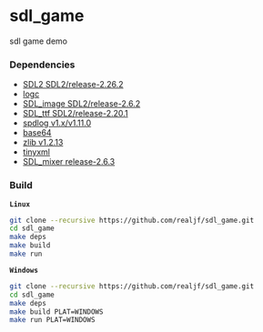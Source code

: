 # sdl_game

sdl game demo

### Dependencies

- [SDL2 SDL2/release-2.26.2](https://github.com/libsdl-org/SDL/tree/SDL2)
- [logc](https://github.com/realjf/logc.git)
- [SDL_image SDL2/release-2.6.2](https://github.com/libsdl-org/SDL_image.git)
- [SDL_ttf SDL2/release-2.20.1](https://github.com/libsdl-org/SDL_ttf.git)
- [spdlog v1.x/v1.11.0](https://github.com/gabime/spdlog.git)
- [base64](https://github.com/ReneNyffenegger/cpp-base64.git)
- [zlib v1.2.13](https://github.com/madler/zlib.git)
- [tinyxml](https://github.com/realjf/tinyxml.git)
- [SDL_mixer release-2.6.3](https://github.com/libsdl-org/SDL_mixer.git)

### Build

**`Linux`**

```sh
git clone --recursive https://github.com/realjf/sdl_game.git
cd sdl_game
make deps
make build
make run
```

**`Windows`**

```sh
git clone --recursive https://github.com/realjf/sdl_game.git
cd sdl_game
make deps
make build PLAT=WINDOWS
make run PLAT=WINDOWS

```
